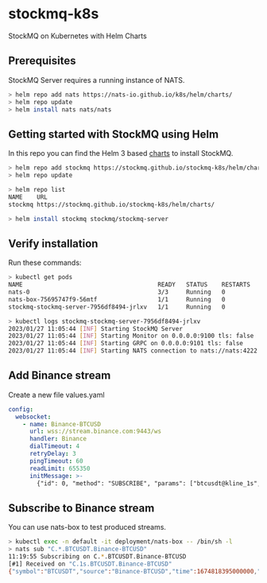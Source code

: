 # stockmq-k8s
StockMQ on Kubernetes with Helm Charts

## Prerequisites

StockMQ Server requires a running instance of NATS. 

```sh
> helm repo add nats https://nats-io.github.io/k8s/helm/charts/
> helm repo update
> helm install nats nats/nats
```

## Getting started with StockMQ using Helm

In this repo you can find the Helm 3 based [charts](https://github.com/stockmq/stockmq-k8s/tree/main/helm/charts) to install StockMQ.

```sh
> helm repo add stockmq https://stockmq.github.io/stockmq-k8s/helm/charts/
> helm repo update

> helm repo list
NAME   	URL                                                    
stockmq	https://stockmq.github.io/stockmq-k8s/helm/charts/

> helm install stockmq stockmq/stockmq-server
```

## Verify installation

Run these commands:

```sh
> kubectl get pods
NAME                                      READY   STATUS    RESTARTS   AGE
nats-0                                    3/3     Running   0          4m53s
nats-box-75695747f9-56mtf                 1/1     Running   0          4m53s
stockmq-stockmq-server-7956df8494-jrlxv   1/1     Running   0          4m15s

> kubectl logs stockmq-stockmq-server-7956df8494-jrlxv
2023/01/27 11:05:44 [INF] Starting StockMQ Server
2023/01/27 11:05:44 [INF] Starting Monitor on 0.0.0.0:9100 tls: false
2023/01/27 11:05:44 [INF] Starting GRPC on 0.0.0.0:9101 tls: false
2023/01/27 11:05:44 [INF] Starting NATS connection to nats://nats:4222
```

## Add Binance stream

Create a new file values.yaml

```yaml
config:
  websocket:
    - name: Binance-BTCUSD
      url: wss://stream.binance.com:9443/ws
      handler: Binance
      dialTimeout: 4
      retryDelay: 3
      pingTimeout: 60
      readLimit: 655350
      initMessage: >-
        {"id": 0, "method": "SUBSCRIBE", "params": ["btcusdt@kline_1s", "btcusdt@depth"]}
```

## Subscribe to Binance stream

You can use nats-box to test produced streams.

```sh
> kubectl exec -n default -it deployment/nats-box -- /bin/sh -l
> nats sub "C.*.BTCUSDT.Binance-BTCUSD"
11:19:55 Subscribing on C.*.BTCUSDT.Binance-BTCUSD 
[#1] Received on "C.1s.BTCUSDT.Binance-BTCUSD"
{"symbol":"BTCUSDT","source":"Binance-BTCUSD","time":1674818395000000,"time_srv":1674818396001000,"time_rcv":1674818396190967,"interval":"1s","open":"22931.53000000","high":"22932.13000000","low":"22931.38000000","close":"22931.42000000","volume":"2.26796000"}
```
